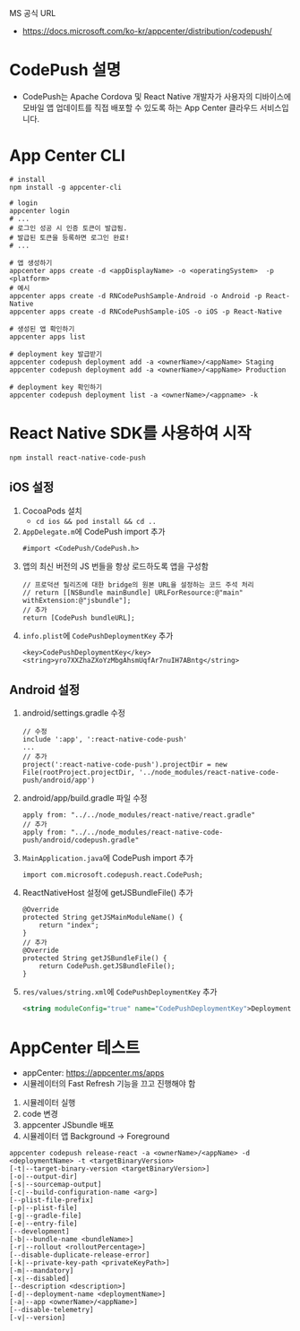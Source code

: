MS 공식 URL

- https://docs.microsoft.com/ko-kr/appcenter/distribution/codepush/

# CodePush 설명

- CodePush는 Apache Cordova 및 React Native 개발자가 사용자의 디바이스에 모바일 앱 업데이트를 직접 배포할 수 있도록 하는 App Center 클라우드 서비스입니다.

# App Center CLI

```shell
# install
npm install -g appcenter-cli

# login
appcenter login
# ...
# 로그인 성공 시 인증 토큰이 발급됨.
# 발급된 토큰을 등록하면 로그인 완료!
# ...

# 앱 생성하기
appcenter apps create -d <appDisplayName> -o <operatingSystem>  -p <platform>
# 예시
appcenter apps create -d RNCodePushSample-Android -o Android -p React-Native
appcenter apps create -d RNCodePushSample-iOS -o iOS -p React-Native

# 생성된 앱 확인하기
appcenter apps list

# deployment key 발급받기
appcenter codepush deployment add -a <ownerName>/<appName> Staging
appcenter codepush deployment add -a <ownerName>/<appName> Production

# deployment key 확인하기
appcenter codepush deployment list -a <ownerName>/<appname> -k
```

# React Native SDK를 사용하여 시작

```shell
npm install react-native-code-push
```

## iOS 설정

1. CocoaPods 설치
   - `cd ios && pod install && cd ..`
2. `AppDelegate.m`에 CodePush import 추가
   ```object-c
   #import <CodePush/CodePush.h>
   ```
3. 앱의 최신 버전의 JS 번들을 항상 로드하도록 앱을 구성함
   ```object-c
   // 프로덕션 릴리즈에 대한 bridge의 원본 URL을 설정하는 코드 주석 처리
   // return [[NSBundle mainBundle] URLForResource:@"main" withExtension:@"jsbundle"];
   // 추가
   return [CodePush bundleURL];
   ```
4. `info.plist`에 `CodePushDeploymentKey` 추가
   ```
   <key>CodePushDeploymentKey</key>
   <string>yro7XXZhaZXoYzMbgAhsmUqfAr7nuIH7ABntg</string>
   ```

## Android 설정

1. android/settings.gradle 수정
   ```
   // 수정
   include ':app', ':react-native-code-push'
   ...
   // 추가
   project(':react-native-code-push').projectDir = new File(rootProject.projectDir, '../node_modules/react-native-code-push/android/app')
   ```
2. android/app/build.gradle 파일 수정
   ```
   apply from: "../../node_modules/react-native/react.gradle"
   // 추가
   apply from: "../../node_modules/react-native-code-push/android/codepush.gradle"
   ```
3. `MainApplication.java`에 CodePush import 추가
   ```
   import com.microsoft.codepush.react.CodePush;
   ```
4. ReactNativeHost 설정에 getJSBundleFile() 추가
   ```
   @Override
   protected String getJSMainModuleName() {
       return "index";
   }
   // 추가
   @Override
   protected String getJSBundleFile() {
       return CodePush.getJSBundleFile();
   }
   ```
5. `res/values/string.xml`에 `CodePushDeploymentKey` 추가
   ```xml
   <string moduleConfig="true" name="CodePushDeploymentKey">DeploymentKey</string>
   ```

# AppCenter 테스트

- appCenter: https://appcenter.ms/apps
- 시뮬레이터의 Fast Refresh 기능을 끄고 진행해야 함

1. 시뮬레이터 실행
2. code 변경
3. appcenter JSbundle 배포
4. 시뮬레이터 앱 Background -> Foreground

```
appcenter codepush release-react -a <ownerName>/<appName> -d <deploymentName> -t <targetBinaryVersion>
[-t|--target-binary-version <targetBinaryVersion>]
[-o|--output-dir]
[-s|--sourcemap-output]
[-c|--build-configuration-name <arg>]
[--plist-file-prefix]
[-p|--plist-file]
[-g|--gradle-file]
[-e|--entry-file]
[--development]
[-b|--bundle-name <bundleName>]
[-r|--rollout <rolloutPercentage>]
[--disable-duplicate-release-error]
[-k|--private-key-path <privateKeyPath>]
[-m|--mandatory]
[-x|--disabled]
[--description <description>]
[-d|--deployment-name <deploymentName>]
[-a|--app <ownerName>/<appName>]
[--disable-telemetry]
[-v|--version]
```
